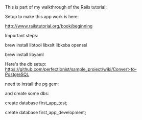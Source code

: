 This is part of my walkthrough of the Rails tutorial: 

Setup to make this app work is here:

http://www.railstutorial.org/book/beginning

Important steps:

brew install libtool libxslt libksba openssl

brew install libyaml

Here's the db setup:
https://github.com/perfectionist/sample_project/wiki/Convert-to-PostgreSQL

need to install the pg gem:

and create some dbs:

create database first_app_test;

create database first_app_development;



